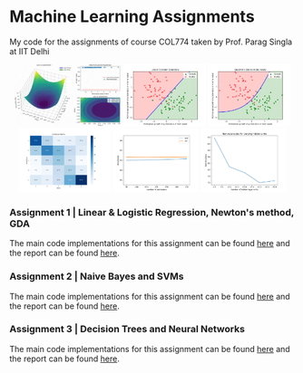 # Machine Learning Assignments
My code for the assignments of course COL774 taken by Prof. Parag Singla at IIT Delhi


<p align="center">
    <img src="./assignment1/assets/gradient_descent.gif" width=37.3%/> 
    <img src="./assignment1/Q4/plots/gda_linear.png" width=29%/> 
    <img src="./assignment1/Q4/plots/gda_quadratic.png" width=29%/>
    <img src="./assignment2/Q1/plots/confusion_norm.png" width=32.14%/> 
    <img src="./assignment3/Q1/plots/sensitivity_n_estimators.png" width=30%/> 
    <img src="./assignment3/Q2/test.png" width=30%/> 
</p>

### Assignment 1 | Linear & Logistic Regression, Newton's method, GDA

The main code implementations for this assignment can be found [here](./assignment1/) and the report can be found [here](./assignment1/COL774_ass1_report.pdf).


### Assignment 2 | Naive Bayes and SVMs

The main code implementations for this assignment can be found [here](./assignment2/) and the report can be found [here](./assignment2/COL774_ass2_report.pdf).


### Assignment 3 | Decision Trees and Neural Networks

The main code implementations for this assignment can be found [here](./assignment3/) and the report can be found [here](./assignment3/COL774_ass3_report.pdf).

